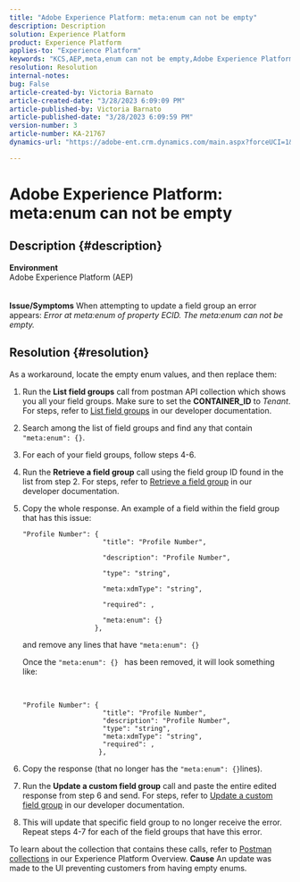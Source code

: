 ```yaml
---
title: "Adobe Experience Platform: meta:enum can not be empty"
description: Description
solution: Experience Platform
product: Experience Platform
applies-to: "Experience Platform"
keywords: "KCS,AEP,meta,enum can not be empty,Adobe Experience Platform,update field groups,workaround,troubleshooting"
resolution: Resolution
internal-notes: 
bug: False
article-created-by: Victoria Barnato
article-created-date: "3/28/2023 6:09:09 PM"
article-published-by: Victoria Barnato
article-published-date: "3/28/2023 6:09:59 PM"
version-number: 3
article-number: KA-21767
dynamics-url: "https://adobe-ent.crm.dynamics.com/main.aspx?forceUCI=1&pagetype=entityrecord&etn=knowledgearticle&id=509dc99d-93cd-ed11-b597-6045bd006268"

---
```

# Adobe Experience Platform: meta:enum can not be empty

## Description {#description}

<b>Environment</b><br>Adobe Experience Platform (AEP)<br><br><br><b>Issue/Symptoms</b>
When attempting to update a field group an error appears: *Error at meta:enum of property ECID. The meta:enum can not be empty.*






## Resolution {#resolution}


As a workaround, locate the empty enum values, and then replace them:

1. Run the <b>List field groups</b> call from postman API collection which shows you all your field groups. Make sure to set the <b>CONTAINER_ID</b> to *Tenant*. For steps, refer to [List field groups](https://developer.adobe.com/experience-platform-apis/references/schema-registry/#tag/Field-groups/operation/listFieldGroups) in our developer documentation.
2. Search among the list of field groups and find any that contain `"meta:enum": {}`.
3. For each of your field groups, follow steps 4-6.
4. Run the <b>Retrieve a field group</b> call using the field group ID found in the list from step 2. For steps, refer to [Retrieve a field group](https://developer.adobe.com/experience-platform-apis/references/schema-registry/#tag/Field-groups/operation/retrieveFieldGroup) in our developer documentation.
5. Copy the whole response. An example of a field within the field group that has this issue:

    


    ```clike
    "Profile Number": { 
                        "title": "Profile Number",                                     
                        "description": "Profile Number",                                    
                        "type": "string",                                     
                        "meta:xdmType": "string",                                    
                        "required": ,                                    
                        "meta:enum": {}                               
                      },
    ```



    and remove any lines that have `"meta:enum": {}`

    

    Once the `"meta:enum": {} ` has been removed, it will look something like:

     

    ```clike
    "Profile Number": {
                        "title": "Profile Number",
                        "description": "Profile Number",
                        "type": "string",
                        "meta:xdmType": "string",
                        "required": ,
                       },
    ```
6. Copy the response (that no longer has the `"meta:enum": {}`lines).
7. Run the <b>Update a custom field group</b> call and paste the entire edited response from step 6 and send. For steps, refer to [Update a custom field group](https://developer.adobe.com/experience-platform-apis/references/schema-registry/#tag/Field-groups/operation/patchFieldGroup) in our developer documentation.
8. This will update that specific field group to no longer receive the error. Repeat steps 4-7 for each of the field groups that have this error.


To learn about the collection that contains these calls, refer to [Postman collections](https://experienceleague.adobe.com/docs/experience-platform/landing/platform-apis/postman.html?lang=en#collections) in our Experience Platform Overview.
<b>Cause</b>
An update was made to the UI preventing customers from having empty enums.

